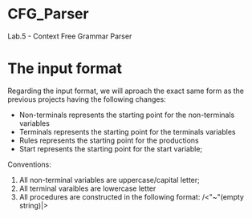 # CFG_Parser
Lab.5 - Context Free Grammar Parser

# The input format
Regarding the input format, we will aproach the exact same form as the previous projects having the following changes:
- Non-terminals represents the starting point for the non-terminals variables
- Terminals represents the starting point for the terminals variables
- Rules represents the starting point for the productions
- Start represents the starting point for the start variable;

Conventions:
1. All non-terminal variables are uppercase/capital letter;
2. All terminal varaibles are lowercase letter
3. All procedures are constructed in the following format: <Non-terminal letter>/<"~"(empty string)|<every possible combination of terminals and non-terminals>>
